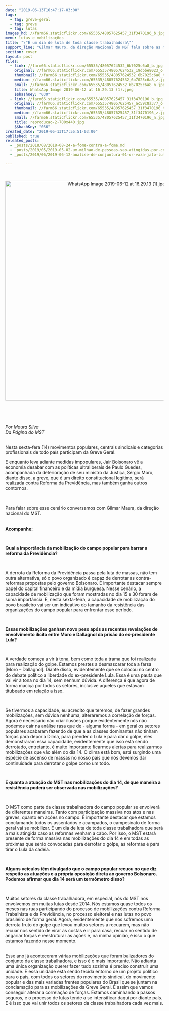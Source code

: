 ```yaml
---
date: "2019-06-13T16:47:17-03:00"
tags:
  - tag: greve-geral
  - tag: greve
  - tag: lutas
images_hd: //farm66.staticflickr.com/65535/48057625457_31f3470196_b.jpg
menu: lutas e mobilizações
title: "\"É um dia de luta de toda classe trabalhadora\""
support_line: "Gilmar Mauro, da direção Nacional do MST fala sobre as mobilizações desta sexta-feira (14)"
section: cover
layout: post
files:
  - link: //farm66.staticflickr.com/65535/48057624532_6b7025c6a8_b.jpg
    original: //farm66.staticflickr.com/65535/48057624532_19dbbe8023_o.jpg
    thumbnail: //farm66.staticflickr.com/65535/48057624532_6b7025c6a8_t.jpg
    medium: //farm66.staticflickr.com/65535/48057624532_6b7025c6a8_z.jpg
    small: //farm66.staticflickr.com/65535/48057624532_6b7025c6a8_n.jpg
    title: WhatsApp Image 2019-06-12 at 16.29.13 (1).jpeg
    $$hashKey: "030"
  - link: //farm66.staticflickr.com/65535/48057625457_31f3470196_b.jpg
    original: //farm66.staticflickr.com/65535/48057625457_ac59c8a377_o.jpg
    thumbnail: //farm66.staticflickr.com/65535/48057625457_31f3470196_t.jpg
    medium: //farm66.staticflickr.com/65535/48057625457_31f3470196_z.jpg
    small: //farm66.staticflickr.com/65535/48057625457_31f3470196_n.jpg
    title: reproducao-2-700x440.jpg
    $$hashKey: "036"
created_date: "2019-06-13T17:55:51-03:00"
published: true
releated_posts:
  - _posts/2018/08/2018-08-24-a-fome-contra-a-fome.md
  - _posts/2019/05/2019-05-02-um-milhao-de-pessoas-sao-atingidas-por-conflitos-no-campo-em-2018.md
  - _posts/2019/06/2019-06-12-analise-de-conjuntura-01-or-vaza-jato-lula-livre-e-greve-geral.md

---
```

<p>
<style type="text/css">@page { margin: 2cm }
		p { margin-bottom: 0.25cm; line-height: 120% }
</style>
</p>

<p>&nbsp;</p>

<p style="text-align:center"><img alt="WhatsApp Image 2019-06-12 at 16.29.13 (1).jpeg" height="700" src="//farm66.staticflickr.com/65535/48057624532_6b7025c6a8_b.jpg" width="700" /></p>

<p>&nbsp;</p>

<p>&nbsp;</p>

<p><em>Por Maura Silva<br />
Da P&aacute;gina do MST&nbsp;</em><br />
&nbsp;</p>

<p>Nesta sexta-fera (14) movimentos populares, centrais&nbsp;sindicais e categorias profissionais de todo pa&iacute;s participam da Greve Geral.&nbsp;</p>

<p>E enquanto leva adiante medidas impopulares, Jair Bolsonaro&nbsp;v&ecirc; a economia desabar com as pol&iacute;ticas ultraliberais de Paulo Guedes, acompanhada da deteriora&ccedil;&atilde;o de&nbsp;seu ministro da Justi&ccedil;a, S&eacute;rgio Moro, diante disso, a&nbsp;greve, que &eacute; um direito constitucional leg&iacute;timo,&nbsp;ser&aacute; realizada contra Reforma da Previd&ecirc;ncia, mas tamb&eacute;m ganha outros contornos.&nbsp;</p>

<p>&nbsp;</p>

<p>Para falar sobre esse cen&aacute;rio conversamos com Gilmar&nbsp;Maura, da dire&ccedil;&atilde;o nacional do MST.&nbsp;<br />
<br />
<br />
<strong>Acompanhe:&nbsp;</strong></p>

<p>&nbsp;</p>

<p><strong>Qual a import&acirc;ncia da mobiliza&ccedil;&atilde;o do campo popular para barrar a reforma da Previd&ecirc;ncia?</strong></p>

<p>&nbsp;</p>

<p>A derrota da Reforma da Previd&ecirc;ncia passa pela luta de massas, n&atilde;o tem outra alternativa, s&oacute; o povo organizado &eacute; capaz de derrotar as contra-reformas propostas pelo governo Bolsonaro. &Eacute; importante destacar sempre papel do capital financeiro e da m&iacute;dia burguesa. Nesse cen&aacute;rio, a capacidade de mobiliza&ccedil;&atilde;o que foram mostradas no dia 15 e 30 foram de suma import&acirc;ncia. E, nesta sexta-feira, a capacidade de mobiliza&ccedil;&atilde;o do povo brasileiro vai ser um indicativo do tamanho da resist&ecirc;ncia das organiza&ccedil;&otilde;es do campo popular para enfrentar esse per&iacute;odo.</p>

<p>&nbsp;</p>

<p><strong>Essas mobiliza&ccedil;&otilde;es ganham novo peso ap&oacute;s as recentes revela&ccedil;&otilde;es de envolvimento il&iacute;cito entre Moro e Dallagnol da pris&atilde;o do ex-presidente Lula?</strong></p>

<p>&nbsp;</p>

<p>A verdade come&ccedil;a a vir &agrave; tona, bem como toda a trama que foi realizada para realiza&ccedil;&atilde;o do golpe. Estamos prestes a desmascarar toda a farsa [Moro &ndash; Dallagnol]. Diante disso, evidentemente que se colocou no centro do debate pol&iacute;tico a liberdade do ex-presidente Lula. Essa &eacute; uma pauta que vai vir &agrave; tona no dia 14, sem nenhum d&uacute;vida. A diferen&ccedil;a &eacute; que agora de forma maci&ccedil;a por todos os setores, inclusive aqueles que estavam titubeado em rela&ccedil;&atilde;o a isso.</p>

<p>&nbsp;</p>

<p>Se tivermos a capacidade, eu acredito que teremos, de fazer grandes mobiliza&ccedil;&otilde;es, sem d&uacute;vida nenhuma, alteraremos a correla&ccedil;&atilde;o de for&ccedil;as. Agora &eacute; necess&aacute;rio n&atilde;o criar ilus&otilde;es porque evidentemente n&oacute;s n&atilde;o podemos cair na an&aacute;lise rasa que de - alguma forma - em geral os setores populares acabaram fazendo de que a as classes dominantes n&atilde;o tinham for&ccedil;as para depor a Dilma, para prender o Lula e para dar o golpe, eles demonstraram essa capacidade, evidentemente que isso est&aacute; sendo derrotado, entretanto, &eacute; muito importante ficarmos alertas para realizarmos mobiliza&ccedil;&otilde;es que v&atilde;o al&eacute;m do dia 14. O clima est&aacute; bom, est&aacute; surgindo uma esp&eacute;cie de ascenso de massas no nosso pais que n&oacute;s devemos dar continuidade para derrotar o golpe como um todo.</p>

<p>&nbsp;</p>

<p><strong>E quanto a atua&ccedil;&atilde;o do MST nas mobiliza&ccedil;&otilde;es do dia 14, de que maneira a resist&ecirc;ncia poder&aacute; ser observada nas mobiliza&ccedil;&otilde;es?</strong></p>

<p>&nbsp;</p>

<p>O MST como parte da classe trabalhadora do campo popular se envolver&aacute; de diferentes maneiras. Tanto com participa&ccedil;&atilde;o massiva nos atos e nas greves, quanto em a&ccedil;&otilde;es no campo. &Eacute; importante destacar que estamos conclamando todos os assentados e acampados, o campesinato de forma geral vai se mobilizar. &Eacute; um dia de luta de toda classe trabalhadora que ser&aacute; a mais atingida caso as reformas venham a cabo. Por isso, o MST estar&aacute; presente de forma massiva nas mobiliza&ccedil;&otilde;es do dia 14 e em todas as pr&oacute;ximas que ser&atilde;o convocadas para derrotar o golpe, as reformas e para tirar o Lula da cadeia.</p>

<p>&nbsp;</p>

<p><strong>Alguns ve&iacute;culos t&ecirc;m divulgado que o campo popular recuou no que diz respeito as atua&ccedil;&otilde;es e a pr&oacute;pria oposi&ccedil;&atilde;o direta ao governo Bolsonaro. Podemos afirmar que dia 14 ser&aacute; um term&ocirc;metro disso?</strong></p>

<p>&nbsp;</p>

<p>Muitos setores da classe trabalhadora, em especial, n&oacute;s do MST nos envolvemos em muitas lutas desde 2014.&nbsp;N&oacute;s estamos quase todos os meses nas ruas participando do processo de mobiliza&ccedil;&otilde;es contra Reforma Trabalhista e da Previd&ecirc;ncia, no processo eleitoral e nas lutas no povo brasileiro de forma geral. Agora,&nbsp;evidentemente que n&oacute;s sofremos uma derrota fruto do golpe que levou muitos setores a recuarem, mas&nbsp;n&atilde;o recuar nos sentido de virar as costas e ir para casa, recuar no&nbsp;sentido de angariar for&ccedil;as e reestruturar as a&ccedil;&otilde;es e, na minha opini&atilde;o, &eacute; isso o que estamos fazendo nesse momento.</p>

<p><br />
Esse ano j&aacute; aconteceram v&aacute;rias mobiliza&ccedil;&otilde;es que foram balizadores do conjunto da classe trabalhadora, e isso &eacute; o mais importante. N&atilde;o adianta uma &uacute;nica organiza&ccedil;&atilde;o querer fazer tudo sozinha &eacute; preciso construir uma unidade. E essa unidade est&aacute; sendo tecida entorno de um projeto pol&iacute;tico para o pa&iacute;s, com todos os setores do movimento sindical, do movimento popular e das mais variadas frentes populares do Brasil que se juntam na conclama&ccedil;&atilde;o para as mobiliza&ccedil;&otilde;es da Greve Geral. &Eacute; assim que vamos conseguir alterar a correla&ccedil;&atilde;o de for&ccedil;as. Estamos caminhando a passos seguros, e o processo de lutas tende a se intensificar daqui por diante pa&iacute;s. E &eacute; isso que vai unir todos os setores da classe trabalhadora cada vez mais.</p>

<p>&nbsp;</p>
